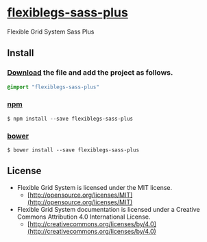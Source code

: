 # [flexiblegs-sass-plus](http://flexible.gs)

Flexible Grid System Sass Plus

## Install

### [Download](https://raw.githubusercontent.com/flexiblegs/flexiblegs-sass-plus/master/flexiblegs-sass-plus.sass) the file and add the project as follows.
```sass
@import "flexiblegs-sass-plus"
```

### [npm](https://www.npmjs.com/package/flexiblegs-sass-plus)
```
$ npm install --save flexiblegs-sass-plus
```

### [bower](http://bower.io/search/?q=flexiblegs-sass-plus)
```
$ bower install --save flexiblegs-sass-plus
```

## License
- Flexible Grid System is licensed under the MIT license.
  - [http://opensource.org/licenses/MIT](http://opensource.org/licenses/MIT)
- Flexible Grid System documentation is licensed under a Creative Commons Attribution 4.0 International License.
  - [http://creativecommons.org/licenses/by/4.0](http://creativecommons.org/licenses/by/4.0)
